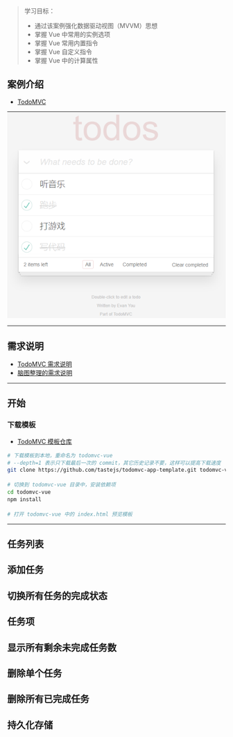 > 学习目标：
> - 通过该案例强化数据驱动视图（MVVM）思想
> - 掌握 Vue 中常用的实例选项
> - 掌握 Vue 常用内置指令
> - 掌握 Vue 自定义指令
> - 掌握 Vue 中的计算属性

## 案例介绍

- [TodoMVC](http://todomvc.com/)

![](./media/todomvc-vue0.png)

---

## 需求说明

- [TodoMVC 需求说明](https://github.com/tastejs/todomvc/blob/master/app-spec.md)
- [脑图整理的需求说明](http://naotu.baidu.com/file/b935b732b2dbf1b2ff12a3291d7f24e5?token=f1973a115e68f4e1)

---

## 开始

### 下载模板

- [TodoMVC 模板仓库](https://github.com/tastejs/todomvc-app-template)

```bash
# 下载模板到本地，重命名为 todomvc-vue
# --depth=1 表示只下载最后一次的 commit，其它历史记录不要，这样可以提高下载速度
git clone https://github.com/tastejs/todomvc-app-template.git todomvc-vue --depth=1

# 切换到 todomvc-vue 目录中，安装依赖项
cd todomvc-vue
npm install

# 打开 todomvc-vue 中的 index.html 预览模板
```

---

## 任务列表

## 添加任务

## 切换所有任务的完成状态

## 任务项

## 显示所有剩余未完成任务数

## 删除单个任务

## 删除所有已完成任务

## 持久化存储
